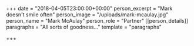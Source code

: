 +++
date = "2018-04-05T23:00:00+00:00"
person_excerpt = "Mark doesn't smile often"
person_image = "/uploads/mark-mcaulay.jpg"
person_name = "Mark McAulay"
person_role = "Partner"
[[person_details]]
paragraphs = "All sorts of goodness…"
template = "paragraphs"

+++
